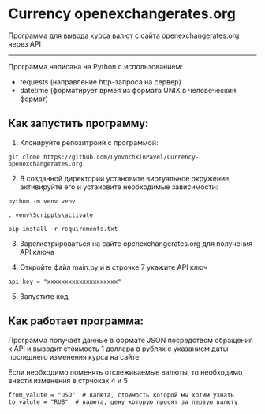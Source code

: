 # Currency openexchangerates.org
Программа для вывода курса валют с сайта openexchangerates.org через API
_________________________________________
Программа написана на Python с использованием:
- requests (направление http-запроса на сервер)
- datetime (форматирует врмея из формата UNIX в человеческий формат)

## Как запустить программу:
1) Клонируйте репозитроий с программой:
```
git clone https://github.com/LyovochkinPavel/Currency-openexchangerates.org
```
2) В созданной директории установите виртуальное окружение, активируйте его и установите необходимые зависимости:
```
python -m venv venv

. venv\Scrippts\activate

pip install -r requirements.txt
```
3) Зарегистрироваться на сайте openexchangerates.org для получения API ключа

4) Откройте файл main.py и в строчке 7 укажите API ключ
```
api_key = "xxxxxxxxxxxxxxxxxxxx"
```
5) Запустите код

## Как работает программа:
Программа получает данные в формате JSON посредством обращения к API и выводит стоимость 1 доллара в рублях с указанием даты последнего изменения курса на сайте

Если необходимо поменять отслеживаемые валюты, то необходимо внести изменения в стрчоках 4 и 5

```
from_valute = "USD"  # валюта, стоимость которой мы хотим узнать
to_valute = "RUB"  # валюта, цену которую просят за первую валюту
```